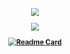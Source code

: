 <div align=center>

<a href="https://github-readme-stats.vercel.app/api?username=W4RT1N5&hide_border=true&theme=dark&text_color=ffffff&show_icons=true&hide=stars&rank_icon=github"><p align="center"><img src="https://github-readme-stats.vercel.app/api?username=W4RT1N5&hide_border=true&theme=dark&text_color=ffffff&show_icons=true&hide=stars&rank_icon=github">
</p></a>

<b href="https://github-readme-stats.vercel.app/api/top-langs/?username=W4RT1N5&exclude_repo=leticiavitrine&size_weight=0.5&count_weight=0.5&theme=dark&hide_border=true&text_color=ffffff&show_icons=true"><p align="center"><img src="https://github-readme-stats.vercel.app/api/top-langs/?username=W4RT1N5&exclude_repo=leticiavitrine&size_weight=0.5&count_weight=0.5&theme=dark&hide_border=true&text_color=ffffff&show_icons=true">

<!--[![Readme Card](https://github-readme-stats.vercel.app/api/pin/?username=west7&repo=MiniProjetoOO&show_owner=true&size_weight=0.5&count_weight=0.5&theme=dark&hide_border=true&text_color=ffffff&show_icons=true)](https://github.com/anuraghazra/github-readme-stats)-->
[![Readme Card](https://github-readme-stats.vercel.app/api/pin/?username=fga-eps-mds&repo=2023-2-GEROcuidado-Doc&show_owner=true&size_weight=0.5&count_weight=0.5&theme=dark&hide_border=true&text_color=ffffff&show_icons=true)](https://github.com/fga-eps-mds/2023-2-GEROcuidado-Doc)

</div>
<!--
**W4RT1N5/W4RT1N5** is a ✨ _special_ ✨ repository because its `README.md` (this file) appears on your GitHub profile.

Here are some ideas to get you started:

- 🔭 I’m currently working on ...
- 🌱 I’m currently learning ...
- 👯 I’m looking to collaborate on ...
- 🤔 I’m looking for help with ...
- 💬 Ask me about ...
- 📫 How to reach me: ...
- 😄 Pronouns: ...
- ⚡ Fun fact: ...
-->
